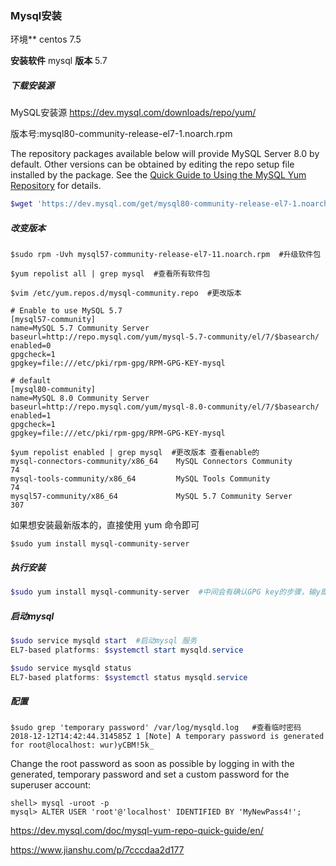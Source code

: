 ###  Mysql安装



环境**  centos 7.5

**安装软件**  mysql **版本** 5.7

##### 下载安装源

MySQL安装源 https://dev.mysql.com/downloads/repo/yum/

版本号:mysql80-community-release-el7-1.noarch.rpm

The repository packages available below will provide MySQL Server 8.0 by default. Other versions can be obtained by editing the repo setup file installed by the package. See the [Quick Guide to Using the MySQL Yum Repository](https://dev.mysql.com/doc/mysql-yum-repo-quick-guide/en/) for details.

```powershell
$wget 'https://dev.mysql.com/get/mysql80-community-release-el7-1.noarch.rpm'

```

##### 改变版本

```shell
$sudo rpm -Uvh mysql57-community-release-el7-11.noarch.rpm  #升级软件包

$yum repolist all | grep mysql  #查看所有软件包

$vim /etc/yum.repos.d/mysql-community.repo  #更改版本

# Enable to use MySQL 5.7
[mysql57-community]
name=MySQL 5.7 Community Server
baseurl=http://repo.mysql.com/yum/mysql-5.7-community/el/7/$basearch/
enabled=0
gpgcheck=1
gpgkey=file:///etc/pki/rpm-gpg/RPM-GPG-KEY-mysql

# default
[mysql80-community]
name=MySQL 8.0 Community Server
baseurl=http://repo.mysql.com/yum/mysql-8.0-community/el/7/$basearch/
enabled=1
gpgcheck=1
gpgkey=file:///etc/pki/rpm-gpg/RPM-GPG-KEY-mysql

$yum repolist enabled | grep mysql  #更改版本 查看enable的
mysql-connectors-community/x86_64    MySQL Connectors Community               74
mysql-tools-community/x86_64         MySQL Tools Community                    74
mysql57-community/x86_64             MySQL 5.7 Community Server              307

```



如果想安装最新版本的，直接使用 yum 命令即可

```shell
$sudo yum install mysql-community-server
```



##### 执行安装

```powershell
$sudo yum install mysql-community-server  #中间会有确认GPG key的步骤，输y即可
```

##### 启动mysql

```powershell
$sudo service mysqld start  #启动mysql 服务
EL7-based platforms: $systemctl start mysqld.service

$sudo service mysqld status
EL7-based platforms: $systemctl status mysqld.service
```



##### 配置

```shell
$sudo grep 'temporary password' /var/log/mysqld.log   #查看临时密码
2018-12-12T14:42:44.314585Z 1 [Note] A temporary password is generated for root@localhost: wur)yCBM!5k_

```

Change the root password as soon as possible by logging in with the generated, temporary password and set a custom password for the superuser account:

```terminal
shell> mysql -uroot -p
mysql> ALTER USER 'root'@'localhost' IDENTIFIED BY 'MyNewPass4!';
```

https://dev.mysql.com/doc/mysql-yum-repo-quick-guide/en/

https://www.jianshu.com/p/7cccdaa2d177

